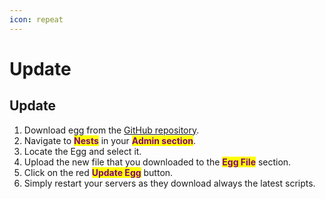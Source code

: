 ```yaml
---
icon: repeat
---
```


# Update

## Update

1. Download egg from the [GitHub repository](../pterodactyl/kitsunelab-cs2-egg.json).
2. Navigate to <mark style="color:purple;">**Nests**</mark> in your <mark style="color:purple;">**Admin section**</mark>.
3. Locate the Egg and select it.
4. Upload the new file that you downloaded to the <mark style="color:purple;">**Egg File**</mark> section.
5. Click on the red <mark style="color:purple;">**Update Egg**</mark> button.
6. Simply restart your servers as they download always the latest scripts.
